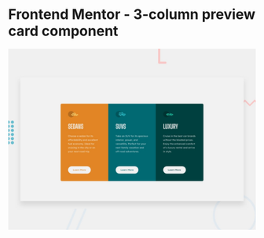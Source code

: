 # Frontend Mentor - 3-column preview card component

![Design preview for the 3-column preview card component coding challenge](./src/design/desktop-preview.jpg)
